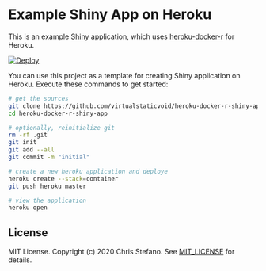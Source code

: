 # Example Shiny App on Heroku

This is an example [Shiny][1] application, which uses [heroku-docker-r][2] for Heroku.

[![Deploy](https://www.herokucdn.com/deploy/button.svg)](https://heroku.com/deploy)

You can use this project as a template for creating Shiny application on Heroku. Execute these commands to get started:

```bash
# get the sources
git clone https://github.com/virtualstaticvoid/heroku-docker-r-shiny-app.git
cd heroku-docker-r-shiny-app

# optionally, reinitialize git
rm -rf .git
git init
git add --all
git commit -m "initial"

# create a new heroku application and deploye
heroku create --stack=container
git push heroku master

# view the application
heroku open
```

## License

MIT License. Copyright (c) 2020 Chris Stefano. See [MIT_LICENSE](MIT_LICENSE) for details.

[1]: https://shiny.rstudio.com
[2]: https://github.com/virtualstaticvoid/heroku-docker-r

